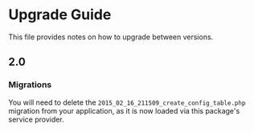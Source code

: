 # Upgrade Guide

This file provides notes on how to upgrade between versions.

## 2.0

### Migrations

You will need to delete the `2015_02_16_211509_create_config_table.php` migration from your application, as it
is now loaded via this package's service provider.
